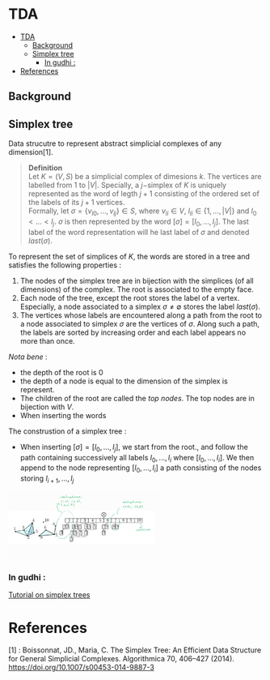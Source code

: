 # TDA
- [TDA](#tda)
  - [Background](#background)
  - [Simplex tree](#simplex-tree)
    - [In gudhi :](#in-gudhi-)
- [References](#references)


## Background 



## Simplex tree
Data strucutre to represent abstract simplicial complexes of any dimension[1]. 

> **Definition**   
> Let $K=(V,S)$ be a simplicial complex of dimesions $k$. The vertices are labelled from $1$ to $|V|$. Specially, a $j-$simplex of $K$ is uniquely represented as the word of legth $j + 1$ consisting of the ordered set of the labels of its $j + 1$ vertices.   
> Formally, let $\sigma = \{v_{l0}, ...,  v_{lj}\} \in S$, where $v_{li} \in V$, $l_{li} \in \{1, ..., |V|\}$ and $l_0 < ... < l_j$. $\sigma$ is then represented by the word $[\sigma] = [l_0, ..., l_j]$. The last label of the word representation  will he last label of $\sigma$ and denoted $last(\sigma)$.  

To represent the set of simplices of $K$, the words are stored in a tree and satisfies the following properties :  
1. The nodes of the simplex tree are in bijection with the simplices (of all dimensions) of the complex. The root is associated to the empty face.  
2. Each node of the tree, except the root stores the label of a vertex. Especially, a node associated to a simplex $\sigma \neq \emptyset$ stores the label $last(\sigma)$.  
3. The vertices whose labels are encountered along a path from the root to a node associated to simplex $\sigma$ are the vertices of $\sigma$. Along such a path, the labels are sorted by increasing order and each label appears no more than once.


*Nota bene* : 
- the depth of the root is 0
- the depth of a node is equal to the dimension of the simplex is represent. 
- The children of the root are called the *top nodes*. The top nodes are in bijection with $V$.
- When inserting the words 

The construstion of a simplex tree : 
- When inserting $[\sigma] = [l_0, ..., l_j]$, we start from the root., and follow the path containing successively all labels $l_0, ..., l_i$ where $[l_0, ..., l_i]$. We then append to the node representing $[l_0, ..., l_i]$ a path consisting of the nodes storing $l_{i + 1}, ..., l_j$

<img src="./../ressources/simplex_tree.jpg" alt="example of simplex tree" width="60%" height="60%">



### In gudhi : 


[Tutorial on simplex trees](https://github.com/GUDHI/TDA-tutorial/blob/master/Tuto-GUDHI-simplex-Trees.ipynb)

# References
[1] : Boissonnat, JD., Maria, C. The Simplex Tree: An Efficient Data Structure for General Simplicial Complexes. Algorithmica 70, 406–427 (2014). https://doi.org/10.1007/s00453-014-9887-3


